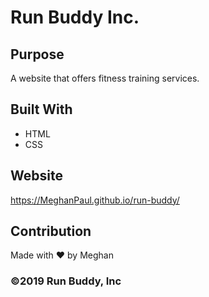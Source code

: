 # Run Buddy Inc.

## Purpose
A website that offers fitness training services.

## Built With
* HTML
* CSS

## Website
https://MeghanPaul.github.io/run-buddy/

## Contribution
Made with ❤️ by Meghan

### ©️2019 Run Buddy, Inc 
